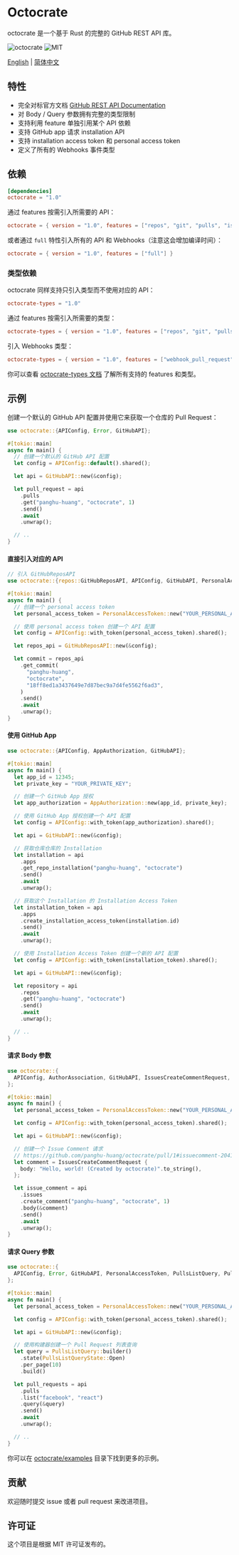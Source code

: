 # Octocrate

octocrate 是一个基于 Rust 的完整的 GitHub REST API 库。

![octocrate](https://img.shields.io/crates/v/octocrate.svg)
![MIT](https://img.shields.io/badge/license-MIT-blue.svg)

[English](./README.md) | [简体中文](./README_zh-CN.md)

## 特性

- 完全对标官方文档 [GitHub REST API Documentation](https://docs.github.com/en/rest?apiVersion=2022-11-28)
- 对 Body / Query 参数拥有完整的类型限制
- 支持利用 feature 单独引用某个 API 依赖
- 支持 GitHub app 请求 installation API
- 支持 installation access token 和 personal access token
- 定义了所有的 Webhooks 事件类型

## 依赖

```toml
[dependencies]
octocrate = "1.0"
```

通过 features 按需引入所需要的 API：

```toml
octocrate = { version = "1.0", features = ["repos", "git", "pulls", "issues", "users", "search"] }
```

或者通过 `full` 特性引入所有的 API 和 Webhooks（注意这会增加编译时间）：

```toml
octocrate = { version = "1.0", features = ["full"] }
```

### 类型依赖

octocrate 同样支持只引入类型而不使用对应的 API：

```toml
octocrate-types = "1.0"
```

通过 features 按需引入所需要的类型：

```toml
octocrate-types = { version = "1.0", features = ["repos", "git", "pulls", "issues", "users", "search"] }
```

引入 Webhooks 类型：

```toml
octocrate-types = { version = "1.0", features = ["webhook_pull_request", "webhook_push"] }
```

你可以查看 [octocrate-types 文档](https://docs.rs/crate/octocrate-types/latest/features) 了解所有支持的 features 和类型。

## 示例

创建一个默认的 GitHub API 配置并使用它来获取一个仓库的 Pull Request：

```rust
use octocrate::{APIConfig, Error, GitHubAPI};

#[tokio::main]
async fn main() {
  // 创建一个默认的 GitHub API 配置
  let config = APIConfig::default().shared();

  let api = GitHubAPI::new(&config);

  let pull_request = api
    .pulls
    .get("panghu-huang", "octocrate", 1)
    .send()
    .await
    .unwrap();

  // ..
}
```

#### 直接引入对应的 API

```rust
// 引入 GitHubReposAPI
use octocrate::{repos::GitHubReposAPI, APIConfig, GitHubAPI, PersonalAccessToken};

#[tokio::main]
async fn main() {
  // 创建一个 personal access token
  let personal_access_token = PersonalAccessToken::new("YOUR_PERSONAL_ACCESS_TOKEN");

  // 使用 personal access token 创建一个 API 配置
  let config = APIConfig::with_token(personal_access_token).shared();

  let repos_api = GitHubReposAPI::new(&config);

  let commit = repos_api
    .get_commit(
      "panghu-huang",
      "octocrate",
      "18ff8ed1a3437649e7d87bec9a7d4fe5562f6ad3",
    )
    .send()
    .await
    .unwrap();
}
```

#### 使用 GitHub App

```rust
use octocrate::{APIConfig, AppAuthorization, GitHubAPI};

#[tokio::main]
async fn main() {
  let app_id = 12345;
  let private_key = "YOUR_PRIVATE_KEY";

  // 创建一个 GitHub App 授权
  let app_authorization = AppAuthorization::new(app_id, private_key);

  // 使用 GitHub App 授权创建一个 API 配置
  let config = APIConfig::with_token(app_authorization).shared();

  let api = GitHubAPI::new(&config);

  // 获取仓库仓库的 Installation
  let installation = api
    .apps
    .get_repo_installation("panghu-huang", "octocrate")
    .send()
    .await
    .unwrap();

  // 获取这个 Installation 的 Installation Access Token
  let installation_token = api
    .apps
    .create_installation_access_token(installation.id)
    .send()
    .await
    .unwrap();

  // 使用 Installation Access Token 创建一个新的 API 配置
  let config = APIConfig::with_token(installation_token).shared();

  let api = GitHubAPI::new(&config);

  let repository = api
    .repos
    .get("panghu-huang", "octocrate")
    .send()
    .await
    .unwrap();

  // ..
}
```

#### 请求 Body 参数

```rust
use octocrate::{
  APIConfig, AuthorAssociation, GitHubAPI, IssuesCreateCommentRequest, PersonalAccessToken,
};

#[tokio::main]
async fn main() {
  let personal_access_token = PersonalAccessToken::new("YOUR_PERSONAL_ACCESS_TOKEN");

  let config = APIConfig::with_token(personal_access_token).shared();

  let api = GitHubAPI::new(&config);

  // 创建一个 Issue Comment 请求
  // https://github.com/panghu-huang/octocrate/pull/1#issuecomment-2041280635
  let comment = IssuesCreateCommentRequest {
    body: "Hello, world! (Created by octocrate)".to_string(),
  };

  let issue_comment = api
    .issues
    .create_comment("panghu-huang", "octocrate", 1)
    .body(&comment)
    .send()
    .await
    .unwrap();
}
```

#### 请求 Query 参数

```rust
use octocrate::{
  APIConfig, Error, GitHubAPI, PersonalAccessToken, PullsListQuery, PullsListQueryState,
};

#[tokio::main]
async fn main() {
  let personal_access_token = PersonalAccessToken::new("YOUR_PERSONAL_ACCESS_TOKEN");

  let config = APIConfig::with_token(personal_access_token).shared();

  let api = GitHubAPI::new(&config);

  // 使用构建器创建一个 Pull Request 列表查询
  let query = PullsListQuery::builder()
    .state(PullsListQueryState::Open)
    .per_page(10)
    .build()

  let pull_requests = api
    .pulls
    .list("facebook", "react")
    .query(&query)
    .send()
    .await
    .unwrap();

  // ..
}
```

你可以在 [octocrate/examples](./octocrate/examples) 目录下找到更多的示例。

## 贡献

欢迎随时提交 issue 或者 pull request 来改进项目。

## 许可证

这个项目是根据 MIT 许可证发布的。
